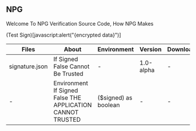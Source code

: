 ## NPG
Welcome To NPG Verification Source Code, How NPG Makes

(Test Sign)[javascript:alert("{encrypted data}")]

| Files          | About                                                      | Environment          | Version   | Download | Name                | Using  |
|----------------|------------------------------------------------------------|----------------------|-----------|----------|---------------------|--------|
| signature.json | If Signed False Cannot Be Trusted                          | -                    | 1.0-alpha | -        | Neon Signature File | XMAKER |
| -              | Environment If Signed False THE APPLICATION CANNOT TRUSTED | ($signed) as boolean | -         | -        | -                   | -      |
